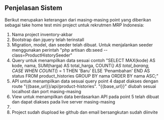 ## Penjelasan Sistem

Berikut merupakan keterangan dari masing-masing point yang diberikan sebagai take home test mini project untuk rekrutmen MRP Indonesia:
1. Nama project inventory-akbar
2. Bootstrap dan jquery telah terinstall
3. Migration, model, dan seeder telah dibuat. Untuk menjalankan seeder menggunakan perintah "php artisan db:seed --class=ProductHistorySeeder"
4. Query untuk menampilkan data sesuai contoh
"SELECT MAX(kode) AS kode, nama, SUM(harga) AS total_harga, COUNT(*) AS total_barang, CASE WHEN COUNT(*) = 1 THEN 'Baru' ELSE 'Penambahan' END AS status
FROM product_histories
GROUP BY nama
ORDER BY nama ASC;"
5. API untuk menampilkan data sesuai query point 4 dapat diakses dengan route "{{base_url}}/api/product-histories". "{{base_url}}" diubah sesuai localhost dan port masing-masing
6. View untuk menampilkan data berdasarkan API pada point 5 telah dibuat dan dapat diakses pada live server masing-masing
7. 
8. Project sudah diupload ke github dan email bersangkutan sudah diinvite
